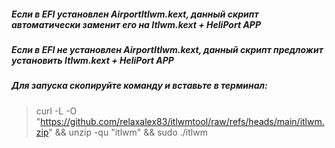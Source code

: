 ##### Если в EFI установлен AirportItlwm.kext, данный скрипт автоматически заменит его на Itlwm.kext + HeliPort APP
##### Если в EFI не установлен AirportItlwm.kext, данный скрипт предложит установить Itlwm.kext + HeliPort APP

##### Для запуска скопируйте команду и вставьте в терминал:

> curl -L -O "https://github.com/relaxalex83/itlwmtool/raw/refs/heads/main/itlwm.zip" && unzip -qu "itlwm" && sudo ./itlwm
